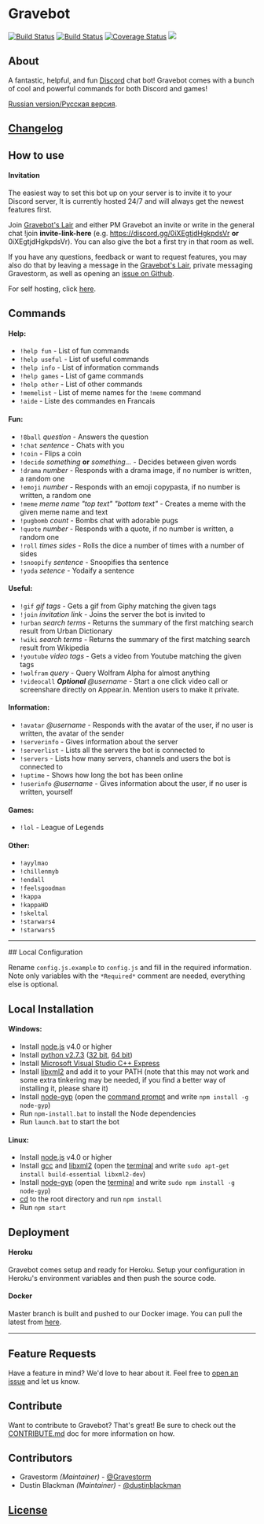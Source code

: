 # Gravebot

[![Build Status](https://david-dm.org/gravestorm/gravebot.svg)](https://david-dm.org/gravestorm/gravebot)
[![Build Status](https://travis-ci.org/Gravestorm/Gravebot.svg?branch=master)](https://travis-ci.org/Gravestorm/Gravebot)
[![Coverage Status](https://img.shields.io/coveralls/Gravestorm/Gravebot/master.svg)](https://coveralls.io/github/Gravestorm/Gravebot?branch=master)
<a href="https://zenhub.io"><img src="https://img.shields.io/badge/KanBan%20Board-Zenhub.io-blue.svg"></a>

## About

A fantastic, helpful, and fun [Discord](https://discordapp.com/) chat bot! Gravebot comes with a bunch of cool and powerful commands for both Discord and games!

[Russian version/Pусская версия](https://github.com/Gravestorm/GravebotRU).

## [Changelog](CHANGELOG.md)

## How to use
#### Invitation
The easiest way to set this bot up on your server is to invite it to your Discord server, It is currently hosted 24/7 and will always get the newest features first.

Join [Gravebot's Lair](https://discord.gg/0iXEgtjdHgkpdsVr) and either PM Gravebot an invite or write in the general chat !join **invite-link-here** (e.g. https://discord.gg/0iXEgtjdHgkpdsVr **or** 0iXEgtjdHgkpdsVr). You can also give the bot a first try in that room as well.

If you have any questions, feedback or want to request features, you may also do that by leaving a message in the [Gravebot's Lair](https://discord.gg/0iXEgtjdHgkpdsVr), private messaging Gravestorm, as well as opening an [issue on Github](https://github.com/Gravestorm/Gravebot/issues/new).

For self hosting, click [here](#localconfig).

## Commands
#### Help:
- `!help fun` - List of fun commands
- `!help useful` - List of useful commands
- `!help info` - List of information commands
- `!help games` - List of game commands
- `!help other` - List of other commands
- `!memelist` - List of meme names for the `!meme` command
- `!aide` - Liste des commandes en Francais

#### Fun:
- `!8ball` *question* - Answers the question
- `!chat` *sentence* - Chats with you
- `!coin` - Flips a coin
- `!decide` *something* **or** *something...* - Decides between given words
- `!drama` *number* - Responds with a drama image, if no number is written, a random one
- `!emoji` *number* - Responds with an emoji copypasta, if no number is written, a random one
- `!meme` *meme name "top text" "bottom text"* -  Creates a meme with the given meme name and text
- `!pugbomb` *count* - Bombs chat with adorable pugs
- `!quote` *number* - Responds with a quote, if no number is written, a random one
- `!roll` *times sides* - Rolls the dice a number of times with a number of sides
- `!snoopify` *sentence* - Snoopifies tha sentence
- `!yoda` *setence* - Yodaify a sentence

#### Useful:
- `!gif` *gif tags* - Gets a gif from Giphy matching the given tags
- `!join` *invitation link* - Joins the server the bot is invited to
- `!urban` *search terms* - Returns the summary of the first matching search result from Urban Dictionary
- `!wiki` *search terms* - Returns the summary of the first matching search result from Wikipedia
- `!youtube` *video tags* - Gets a video from Youtube matching the given tags
- `!wolfram` *query* - Query Wolfram Alpha for almost anything
- `!videocall` *__Optional__ @username* - Start a one click video call or screenshare directly on Appear.in. Mention users to make it private.

#### Information:
- `!avatar` *@username* - Responds with the avatar of the user, if no user is written, the avatar of the sender
- `!serverinfo` - Gives information about the server
- `!serverlist` - Lists all the servers the bot is connected to
- `!servers` - Lists how many servers, channels and users the bot is connected to
- `!uptime` - Shows how long the bot has been online
- `!userinfo` *@username* - Gives information about the user, if no user is written, yourself

#### Games:
- `!lol` - League of Legends

#### Other:
- `!ayylmao`
- `!chillenmyb`
- `!endall`
- `!feelsgoodman`
- `!kappa`
- `!kappaHD`
- `!skeltal`
- `!starwars4`
- `!starwars5`

---

<a name="localconfig" />
## Local Configuration

Rename `config.js.example` to `config.js` and fill in the required information. Note only variables with the `*Required*` comment are needed, everything else is optional.

## Local Installation
#### Windows:
- Install [node.js](https://nodejs.org/en/) v4.0 or higher
- Install [python v2.7.3](https://www.python.org) ([32 bit](https://www.python.org/ftp/python/2.7.3/python-2.7.3.msi), [64 bit](https://www.python.org/ftp/python/2.7.3/python-2.7.3.amd64.msi))
- Install [Microsoft Visual Studio C++ Express](http://go.microsoft.com/?linkid=9816758)
- Install [libxml2](https://www.zlatkovic.com/pub/libxml/) and add it to your PATH (note that this may not work and some extra tinkering may be needed, if you find a better way of installing it, please share it)
- Install [node-gyp](https://github.com/nodejs/node-gyp) (open the [command prompt](http://windows.microsoft.com/en-us/windows/command-prompt-faq) and write `npm install -g node-gyp`)
- Run `npm-install.bat` to install the Node dependencies
- Run `launch.bat` to start the bot

#### Linux:
- Install [node.js](https://nodejs.org/en/) v4.0 or higher
- Install [gcc](https://gcc.gnu.org) and [libxml2](http://www.xmlsoft.org/) (open the [terminal](http://www.howtogeek.com/140679/beginner-geek-how-to-start-using-the-linux-terminal/) and write `sudo apt-get install build-essential libxml2-dev`)
- Install [node-gyp](https://github.com/nodejs/node-gyp) (open the [terminal](http://www.howtogeek.com/140679/beginner-geek-how-to-start-using-the-linux-terminal/) and write `sudo npm install -g node-gyp`)
- [cd](https://en.wikipedia.org/wiki/Cd_%28command%29) to the root directory and run `npm install`
- Run `npm start`

## Deployment
#### Heroku

Gravebot comes setup and ready for Heroku. Setup your configuration in Heroku's environment variables and then push the source code.

#### Docker

Master branch is built and pushed to our Docker image. You can pull the latest from [here](https://hub.docker.com/r/gravebot/gravebot/).

---

## Feature Requests

Have a feature in mind? We'd love to hear about it. Feel free to [open an issue](https://github.com/Gravestorm/Gravebot/issues/new) and let us know.

## Contribute

Want to contribute to Gravebot? That's great! Be sure to check out the [CONTRIBUTE.md](CONTRIBUTE.md) doc for more information on how.

## Contributors

- Gravestorm  *(Maintainer)* - [@Gravestorm](https://github.com/Gravestorm)
- Dustin Blackman *(Maintainer)* - [@dustinblackman](https://github.com/dustinblackman)

## [License](LICENSE)
